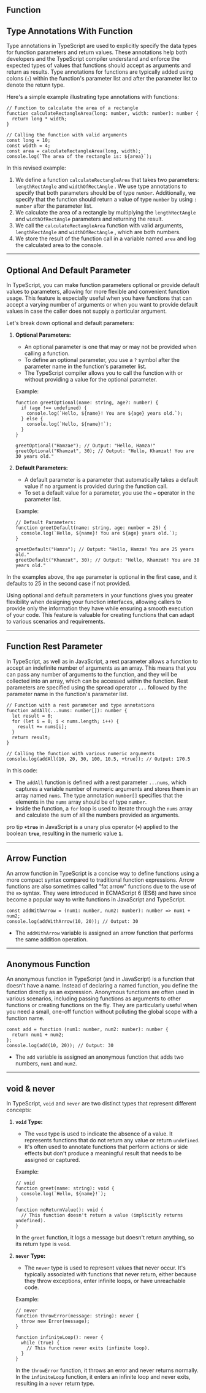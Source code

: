 
## Function

## ****Type Annotations With Function****

Type annotations in TypeScript are used to explicitly specify the data types for function parameters and return values. These annotations help both developers and the TypeScript compiler understand and enforce the expected types of values that functions should accept as arguments and return as results. Type annotations for functions are typically added using colons (**`:`**) within the function's parameter list and after the parameter list to denote the return type.

Here's a simple example illustrating type annotations with functions:

```tsx
// Function to calculate the area of a rectangle
function calculateRectangleArea(long: number, width: number): number {
  return long * width;
}

// Calling the function with valid arguments
const long = 10;
const width = 4;
const area = calculateRectangleArea(long, width);
console.log(`The area of the rectangle is: ${area}`);
```

In this revised example:

1. We define a function `calculateRectangleArea` that takes two parameters: `lengthRectAngle` and `widthOfRectAngle` . We use type annotations to specify that both parameters should be of type `number`. Additionally, we specify that the function should return a value of type `number` by using `: number` after the parameter list.
2. We calculate the area of a rectangle by multiplying the `lengthRectAngle` and `widthOfRectAngle` parameters and returning the result.
3. We call the `calculateRectangleArea` function with valid arguments, `lengthRectAngle` and `widthOfRectAngle` , which are both numbers.
4. We store the result of the function call in a variable named `area` and log the calculated area to the console.

---

## ****Optional And Default Parameter****

In TypeScript, you can make function parameters optional or provide default values to parameters, allowing for more flexible and convenient function usage. This feature is especially useful when you have functions that can accept a varying number of arguments or when you want to provide default values in case the caller does not supply a particular argument.

Let's break down optional and default parameters:

1. **Optional Parameters:**
    - An optional parameter is one that may or may not be provided when calling a function.
    - To define an optional parameter, you use a `?` symbol after the parameter name in the function's parameter list.
    - The TypeScript compiler allows you to call the function with or without providing a value for the optional parameter.
    
    Example:
    
    ```tsx
    function greetOptional(name: string, age?: number) {
      if (age !== undefined) {
        console.log(`Hello, ${name}! You are ${age} years old.`);
      } else {
        console.log(`Hello, ${name}!`);
      }
    }
    
    greetOptional("Hamzae"); // Output: "Hello, Hamza!"
    greetOptional("Khamzat", 30); // Output: "Hello, Khamzat! You are 30 years old."
    ```
    
2. **Default Parameters:**
    - A default parameter is a parameter that automatically takes a default value if no argument is provided during the function call.
    - To set a default value for a parameter, you use the `=` operator in the parameter list.
    
    Example:
    
    ```tsx
    // Default Parameters:
    function greetDefault(name: string, age: number = 25) {
      console.log(`Hello, ${name}! You are ${age} years old.`);
    }
    
    greetDefault("Hamza"); // Output: "Hello, Hamza! You are 25 years old."
    greetDefault("Khamzat", 30); // Output: "Hello, Khamzat! You are 30 years old."
    
    ```
    

In the examples above, the `age` parameter is optional in the first case, and it defaults to 25 in the second case if not provided.

Using optional and default parameters in your functions gives you greater flexibility when designing your function interfaces, allowing callers to provide only the information they have while ensuring a smooth execution of your code. This feature is valuable for creating functions that can adapt to various scenarios and requirements.

---

## ****Function Rest Parameter****

In TypeScript, as well as in JavaScript, a rest parameter allows a function to accept an indefinite number of arguments as an array. This means that you can pass any number of arguments to the function, and they will be collected into an array, which can be accessed within the function. Rest parameters are specified using the spread operator **`...`** followed by the parameter name in the function's parameter list.

```tsx
// Function with a rest parameter and type annotations
function addAll(...nums: number[]): number {
  let result = 0;
  for (let i = 0; i < nums.length; i++) {
    result += nums[i];
  }
  return result;
}

// Calling the function with various numeric arguments
console.log(addAll(10, 20, 30, 100, 10.5, +true)); // Output: 170.5

```

In this code:

- The `addAll` function is defined with a rest parameter `...nums`, which captures a variable number of numeric arguments and stores them in an array named `nums`. The type annotation `number[]` specifies that the elements in the `nums` array should be of type `number`.
- Inside the function, a `for` loop is used to iterate through the `nums` array and calculate the sum of all the numbers provided as arguments.

pro tip 
**`+true`** in JavaScript is a unary plus operator (**`+`**) applied to the boolean **`true`**, resulting in the numeric value **`1`**.

---

## Arrow Function

An arrow function in TypeScript is a concise way to define functions using a more compact syntax compared to traditional function expressions. Arrow functions are also sometimes called "fat arrow" functions due to the use of the **`=>`** syntax. They were introduced in ECMAScript 6 (ES6) and have since become a popular way to write functions in JavaScript and TypeScript.

```tsx
const addWithArrow = (num1: number, num2: number): number => num1 + num2;
console.log(addWithArrow(10, 20)); // Output: 30
```

- The `addWithArrow` variable is assigned an arrow function that performs the same addition operation.

---

## Anonymous Function

An anonymous function in TypeScript (and in JavaScript) is a function that doesn't have a name. Instead of declaring a named function, you define the function directly as an expression. Anonymous functions are often used in various scenarios, including passing functions as arguments to other functions or creating functions on the fly. They are particularly useful when you need a small, one-off function without polluting the global scope with a function name.

```tsx
const add = function (num1: number, num2: number): number {
  return num1 + num2;
};
console.log(add(10, 20)); // Output: 30
```

- The `add` variable is assigned an anonymous function that adds two numbers, `num1` and `num2`.

---

## void & never

In TypeScript, `void` and `never` are two distinct types that represent different concepts:

1. **`void` Type:**
    - The `void` type is used to indicate the absence of a value. It represents functions that do not return any value or return `undefined`.
    - It's often used to annotate functions that perform actions or side effects but don't produce a meaningful result that needs to be assigned or captured.
    
    Example:
    
    ```tsx
    // void
    function greet(name: string): void {
      console.log(`Hello, ${name}!`);
    }
    
    function noReturnValue(): void {
      // This function doesn't return a value (implicitly returns undefined).
    }
    ```
    
    In the `greet` function, it logs a message but doesn't return anything, so its return type is `void`.
    
2. **`never` Type:**
    - The `never` type is used to represent values that never occur. It's typically associated with functions that never return, either because they throw exceptions, enter infinite loops, or have unreachable code.
    
    Example:
    
    ```tsx
    // never
    function throwError(message: string): never {
      throw new Error(message);
    }
    
    function infiniteLoop(): never {
      while (true) {
        // This function never exits (infinite loop).
      }
    }
    ```
    
    In the `throwError` function, it throws an error and never returns normally. In the `infiniteLoop` function, it enters an infinite loop and never exits, resulting in a `never` return type.
